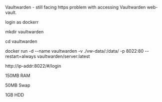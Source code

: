 Vaultwarden - still facing https problem with accessing Vaultwarden web-vault.

login as dockerr

mkdir vaultwarden

cd vaultwarden

docker run -d --name vaultwarden -v ./vw-data/:/data/ -p 8022:80 --restart=always vaultwarden/server:latest

http://ip-addr:8022/#/login

150MB RAM

50MB Swap

1GB HDD
